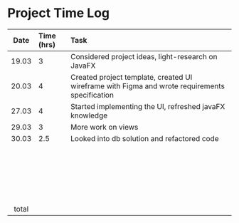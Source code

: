 # Project Time Log

| Date  | Time (hrs) | Task                                                                                           |
| :---: | :--------- | :--------------------------------------------------------------------------------------------- |
| 19.03 | 3          | Considered project ideas, light-research on JavaFX                                             |  |
| 20.03 | 4          | Created project template, created UI wireframe with Figma and wrote requirements specification |
| 27.03 | 4          | Started implementing the UI, refreshed javaFX knowledge                                        |
| 29.03 | 3          | More work on views                                                                             |
| 30.03 | 2.5        | Looked into db solution and refactored code                                                    |
|       |            |                                                                                                |
|       |            |                                                                                                |
|       |            |                                                                                                |
|       |            |                                                                                                |
|       |            |                                                                                                |
|       |            |                                                                                                |
|       |            |                                                                                                |
|       |            |                                                                                                |
|       |            |                                                                                                |
|       |            |                                                                                                |
|       |            |                                                                                                |
|       |            |                                                                                                |
|       |            |                                                                                                |
|       |            |                                                                                                | ---------- |
|       |            |
|       |            |                                                                                                |
|       |            |
|       |            |                                                                                                |
|       |            |                                                                                                |
|       |            |                                                                                                |
|       |            |                                                                                                |
|       |            |                                                                                                |
| total |            |
